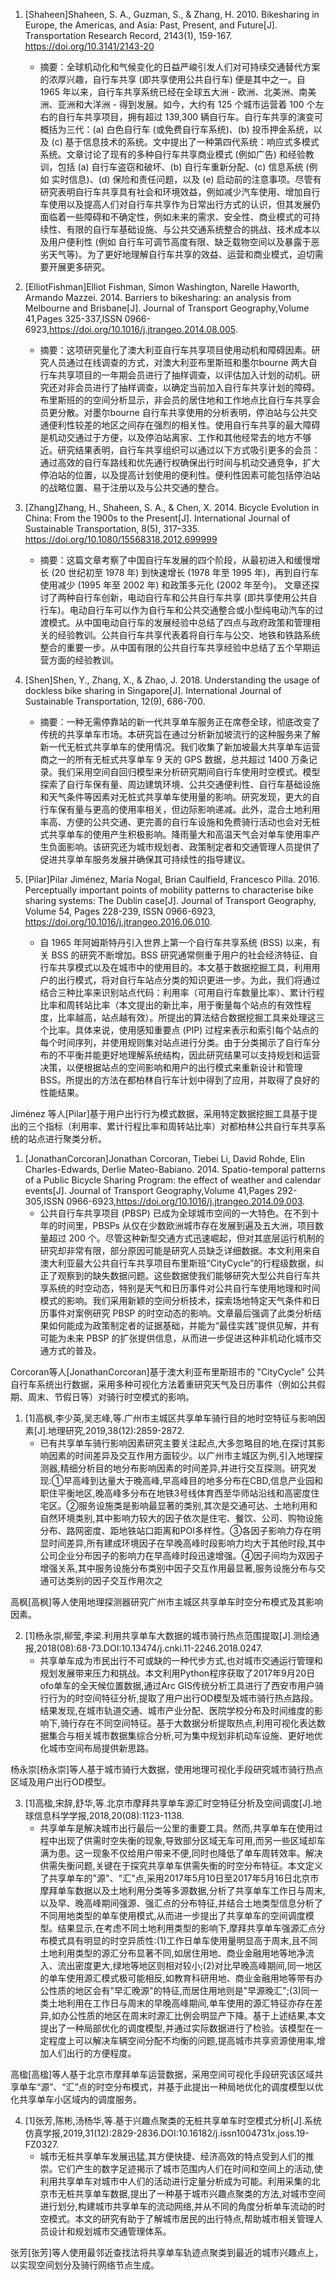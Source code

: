 1. [Shaheen]Shaheen, S. A., Guzman, S., & Zhang, H. 2010. Bikesharing in Europe, the Americas, and Asia: Past, Present, and Future[J]. Transportation Research Record, 2143(1), 159-167. https://doi.org/10.3141/2143-20
   - 摘要：全球机动化和气候变化的日益严峻引发人们对可持续交通替代方案的浓厚兴趣，自行车共享 (即共享使用公共自行车) 便是其中之一。自 1965 年以来，自行车共享系统已经在全球五大洲 - 欧洲、北美洲、南美洲、亚洲和大洋洲 - 得到发展。如今，大约有 125 个城市运营着 100 个左右的自行车共享项目，拥有超过 139,300 辆自行车。自行车共享的演变可概括为三代：(a) 白色自行车 (或免费自行车系统)、(b) 投币押金系统，以及 (c) 基于信息技术的系统。文中提出了一种第四代系统：响应式多模式系统。文章讨论了现有的多种自行车共享商业模式 (例如广告) 和经验教训，包括 (a) 自行车盗窃和破坏、(b) 自行车重新分配、(c) 信息系统 (例如 实时信息)、(d) 保险和责任问题，以及 (e) 启动前的注意事项。尽管有研究表明自行车共享具有社会和环境效益，例如减少汽车使用、增加自行车使用以及提高人们对自行车共享作为日常出行方式的认识，但其发展仍面临着一些障碍和不确定性，例如未来的需求、安全性、商业模式的可持续性、有限的自行车基础设施、与公共交通系统整合的挑战、技术成本以及用户便利性 (例如 自行车可调节高度有限、缺乏载物空间以及暴露于恶劣天气等)。为了更好地理解自行车共享的效益、运营和商业模式，迫切需要开展更多研究。

2. [ElliotFishman]Elliot Fishman, Simon Washington, Narelle Haworth, Armando Mazzei. 2014. Barriers to bikesharing: an analysis from Melbourne and Brisbane[J]. Journal of Transport Geography,Volume 41,Pages 325-337,ISSN 0966-6923,https://doi.org/10.1016/j.jtrangeo.2014.08.005.
   - 摘要：这项研究量化了澳大利亚自行车共享项目使用动机和障碍因素。研究人员通过在线调查的方式，对澳大利亚布里斯班和墨尔bourne 两大自行车共享项目的一年期会员进行了抽样调查，以评估加入计划的动机。研究还对非会员进行了抽样调查，以确定当前加入自行车共享计划的障碍。布里斯班的的空间分析显示，非会员的居住地和工作地点比自行车共享会员更分散。对墨尔bourne 自行车共享使用的分析表明，停泊站与公共交通便利性较差的地区之间存在强烈的相关性。使用自行车共享的最大障碍是机动交通过于方便，以及停泊站离家、工作和其他经常去的地方不够近。研究结果表明，自行车共享组织可以通过以下方式吸引更多的会员：通过高效的自行车路线和优先通行权确保出行时间与机动交通竞争，扩大停泊站的位置，以及提高计划使用的便利性。便利性因素可能包括停泊站的战略位置、易于注册以及与公共交通的整合。

3. [Zhang]Zhang, H., Shaheen, S. A., & Chen, X. 2014. Bicycle Evolution in China: From the 1900s to the Present[J]. International Journal of Sustainable Transportation, 8(5), 317–335. https://doi.org/10.1080/15568318.2012.699999
   - 摘要：这篇文章考察了中国自行车发展的四个阶段，从最初进入和缓慢增长 (20 世纪初至 1978 年) 到快速增长 (1978 年至 1995 年)，再到自行车使用减少 (1995 年至 2002 年) 和政策多元化 (2002 年至今)。 文章还探讨了两种自行车创新，电动自行车和公共自行车共享 (即共享使用公共自行车)。电动自行车可以作为自行车和公共交通整合或小型纯电动汽车的过渡模式。从中国电动自行车的发展经验中总结了四点与政府政策和管理相关的经验教训。公共自行车共享代表着将自行车与公交、地铁和铁路系统整合的重要一步。从中国有限的公共自行车共享经验中总结了五个早期运营方面的经验教训。
  
4. [Shen]Shen, Y., Zhang, X., & Zhao, J. 2018. Understanding the usage of dockless bike sharing in Singapore[J]. International Journal of Sustainable Transportation, 12(9), 686-700.
   - 摘要：一种无需停靠站的新一代共享单车服务正在席卷全球，彻底改变了传统的共享单车市场。本研究旨在通过分析新加坡流行的这种服务来了解新一代无桩式共享单车的使用情况。我们收集了新加坡最大共享单车运营商之一的所有无桩式共享单车 9 天的 GPS 数据，总共超过 1400 万条记录。我们采用空间自回归模型来分析研究期间自行车使用时空模式。模型探索了自行车保有量、周边建筑环境、公共交通便利性、自行车基础设施和天气条件等因素对无桩式共享单车使用量的影响。研究发现，更大的自行车保有量与更高的使用率相关，但边际影响递减。此外，混合土地利用率高、方便的公共交通、更完善的自行车设施和免费骑行活动也会对无桩式共享单车的使用产生积极影响。降雨量大和高温天气会对单车使用率产生负面影响。该研究还为城市规划者、政策制定者和交通管理人员提供了促进共享单车服务发展并确保其可持续性的指导建议。





1. [Pilar]Pilar Jiménez, María Nogal, Brian Caulfield, Francesco Pilla. 2016. Perceptually important points of mobility patterns to characterise bike sharing systems: The Dublin case[J]. Journal of Transport Geography, Volume 54, Pages 228-239, ISSN 0966-6923, https://doi.org/10.1016/j.jtrangeo.2016.06.010.
   - 自 1965 年阿姆斯特丹引入世界上第一个自行车共享系统 (BSS) 以来，有关 BSS 的研究不断增加。BSS 研究通常侧重于用户的社会经济特征、自行车共享模式以及在城市中的使用目的。本文基于数据挖掘工具，利用用户的出行模式，将对自行车站点分类的知识更进一步。为此，我们将通过结合三种比率来识别站点代码：利用率（可用自行车数量比率）、累计行程比率和周转站比率（本文提出的新比率，用于衡量每个站点的有效性程度，比率越高，站点越有效）。所提出的算法结合数据挖掘工具来处理这三个比率。具体来说，使用感知重要点 (PIP) 过程来表示和索引每个站点的每个时间序列，并使用规则集对站点进行分类。由于分类揭示了自行车分布的不平衡并能更好地理解系统结构，因此研究结果可以支持规划和运营决策，以便根据站点的空间影响和用户的出行模式来重新设计和管理 BSS。所提出的方法在都柏林自行车计划中得到了应用，并取得了良好的性能结果。

Jiménez 等人[Pilar]基于用户出行行为模式数据，采用特定数据挖掘工具基于提出的三个指标（利用率、累计行程比率和周转站比率）对都柏林公共自行车共享系统的站点进行聚类分析。

1. [JonathanCorcoran]Jonathan Corcoran, Tiebei Li, David Rohde, Elin Charles-Edwards, Derlie Mateo-Babiano. 2014. Spatio-temporal patterns of a Public Bicycle Sharing Program: the effect of weather and calendar events[J]. Journal of Transport Geography,Volume 41,Pages 292-305,ISSN 0966-6923,https://doi.org/10.1016/j.jtrangeo.2014.09.003.
   - 公共自行车共享项目 (PBSP) 已成为全球城市空间的一大特色。在不到十年的时间里，PBSPs 从仅在少数欧洲城市存在发展到遍及五大洲，项目数量超过 200 个。尽管这种新型交通方式迅速崛起，但对其底层运行机制的研究却非常有限，部分原因可能是研究人员缺乏详细数据。本文利用来自澳大利亚最大公共自行车共享项目布里斯班“CityCycle”的行程级数据，纠正了观察到的缺失数据问题。这些数据使我们能够研究大型公共自行车共享系统的时空动态，特别是天气和日历事件对公共自行车使用地理和时间模式的影响。我们采用新颖的空间分析技术，探索场地特定天气条件和日历事件对案例研究 PBSP 的时空动态的影响。文章最后强调了此类分析结果如何能成为政策制定者的证据基础，并能为“最佳实践”提供见解，并有可能为未来 PBSP 的扩张提供信息，从而进一步促进这种非机动化城市交通方式的普及。

Corcoran等人[JonathanCorcoran]基于澳大利亚布里斯班市的 "CityCycle" 公共自行车系统出行数据，采用多种可视化方法着重研究天气及日历事件（例如公共假期、周末、节假日等）对骑行时空模式的影响。


1. [1]高枫,李少英,吴志峰,等.广州市主城区共享单车骑行目的地时空特征与影响因素[J].地理研究,2019,38(12):2859-2872.
   - 已有共享单车骑行影响因素研究主要关注起点,大多忽略目的地,在探讨其影响因素的时间差异及交互作用方面较少。以广州市主城区为例,引入地理探测器,精细分析目的地分布影响因素的时间差异,并进行交互探测。研究发现:①早高峰到达量大于晚高峰,早高峰目的地多分布在CBD,信息产业园和职住平衡地区,晚高峰多分布在地铁3号线体育西至华师站沿线和高密度住宅区。②服务设施类是影响最显著的类别,其次是交通可达、土地利用和自然环境类别,其中影响力较大的因子依次是住宅、餐饮、公司、购物设施分布、路网密度、距地铁站口距离和POI多样性。③各因子影响力存在明显时间差异,所有建成环境因子在早晚高峰时段影响力均大于其他时段,其中公司企业分布因子的影响力在早高峰时段迅速增强。④因子间均为双因子增强关系,其中服务设施分布类别中因子交互作用最显著,服务设施分布与交通可达类别的因子交互作用次之

高枫[高枫]等人使用地理探测器研究广州市主城区共享单车时空分布模式及其影响因素。

2. [1]杨永崇,柳莹,李梁.利用共享单车大数据的城市骑行热点范围提取[J].测绘通报,2018(08):68-73.DOI:10.13474/j.cnki.11-2246.2018.0247.
   - 共享单车成为市民出行不可或缺的一种代步方式,也对城市交通运行管理和规划发展带来压力和挑战。本文利用Python程序获取了2017年9月20日ofo单车的全天候位置数据,通过Arc GIS传统分析工具进行了西安市用户骑行行为的时空间特征分析,提取了用户出行OD模型及城市骑行热点路段。结果发现,在城市轨道交通、城市产业分配、医院学校分布及时间维度的影响下,骑行存在不同空间特征。基于大数据分析提取热点,利用可视化表达数据集合与相关城市数据集综合分析,可为集中规划非机动车设施、更好地优化城市空间布局提供新思路。

杨永崇[杨永崇]等人基于城市骑行大数据，使用地理可视化手段研究城市骑行热点区域及用户出行OD模型。

3. [1]高楹,宋辞,舒华,等.北京市摩拜共享单车源汇时空特征分析及空间调度[J].地球信息科学学报,2018,20(08):1123-1138.
    - 共享单车是解决城市出行最后一公里的重要工具。然而,共享单车在使用过程中出现了供需时空失衡的现象,导致部分区域无车可用,而另一些区域却车满为患。这一现象不仅给用户带来不便,同时也降低了单车周转效率。解决供需失衡问题,关键在于探究共享单车供需失衡的时空分布特征。本文定义了共享单车的"源"、"汇"点,采用2017年5月10日至2017年5月16日北京市摩拜单车数据以及土地利用分类等多源数据,分析了共享单车工作日与周末,以及早、晚高峰期间强源、强汇点的分布特征,并结合土地类型信息分析了不同用地类型的单车使用模式,从而进一步提出了共享单车的空间调度模型。结果显示,在考虑不同土地利用类型的影响下,摩拜共享单车强源汇点分布模式具有明显的时空异质性:(1)工作日单车使用量明显高于周末,且不同土地利用类型的源汇分布显著不同,如居住用地、商业金融用地等地净流入、流出密度更大,绿地等地区则相对较小;(2)对比早晚高峰期间,同一地区的单车使用源汇模式极可能相反,如教育科研用地、商业金融用地等带有办公性质的地区会有"早汇晚源"的特征,而居住用地则是"早源晚汇";(3)同一类土地利用在工作日与周末的早晚高峰期间,单车使用的源汇特征亦存在差异,如办公性质的地区在周末时源汇比例会明显产下降。基于上述结果,本文提出了一种局部优化的调度模型,并通过实际数据进行了检验。该模型在一定程度上可以解决车辆空间分配不均衡的问题,提高城市共享资源使用率,增加人们出行的方便程度。 

高楹[高楹]等人基于北京市摩拜单车运营数据，采用空间可视化手段研究该区域共享单车“源”、“汇”点的时空分布模式，并基于此提出一种局地优化的调度模型以优化共享单车小区域内的调度服务。

4.  [1]张芳,陈彬,汤杨华,等.基于兴趣点聚类的无桩共享单车时空模式分析[J].系统仿真学报,2019,31(12):2829-2836.DOI:10.16182/j.issn1004731x.joss.19-FZ0327.
    - 城市无桩共享单车发展迅猛,其方便快捷、经济高效的特点受到人们的推崇。它们产生的数字足迹揭示了城市范围内人们在时间和空间上的活动,使利用共享单车对城市中人们的活动进行定量分析成为可能。利用采集的北京市无桩共享单车数据,提出了一种基于城市兴趣点聚类的方法,对城市空间进行划分,构建城市共享单车的流动网络,并从不同的角度分析单车流动的时空模式。本文的研究有助于了解城市居民的出行特点,帮助城市相关管理人员设计和规划城市交通管理体系。

张芳[张芳]等人使用最邻近查找法将共享单车轨迹点聚类到最近的城市兴趣点上，以实现空间划分及骑行网络节点生成。